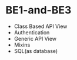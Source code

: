 # BE1-and-BE3

* Class Based API View
*  Authentication
*  Generic API View
*  Mixins
*  SQL(as database)
